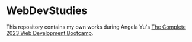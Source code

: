 # WebDevStudies
<div>
    <p>This repository contains my own works during Angela Yu's <a href="https://www.udemy.com/course/the-complete-web-development-bootcamp">The Complete 2023 Web Development Bootcamp</a>.</p>
</div>
